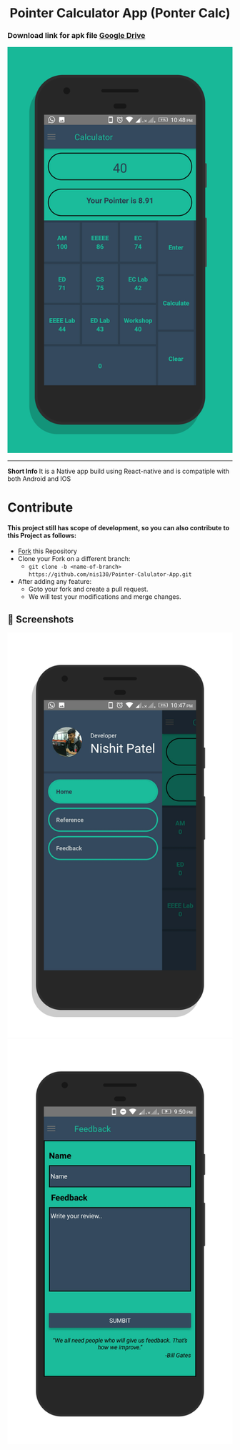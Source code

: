 #  <center>Pointer Calculator App (Ponter Calc) </center>
### Download link for apk file [Google Drive](https://drive.google.com/file/d/1anQ3n9NypuyROBh_hNdxqN7BGn0trrGm/view?usp=sharing)

![](./screenshots/main.png)
<hr/>
<b>Short Info </b>
It is a Native app build using React-native and is compatiple with both Android and IOS 

# Contribute
#### This project still has scope of development, so you can also contribute to this Project as follows:
* [Fork](https://github.com/nis130/Pointer-Calulator-App) this Repository
* Clone your Fork on a different branch:
	* `git clone -b <name-of-branch> https://github.com/nis130/Pointer-Calulator-App.git`
* After adding any feature:
	* Goto your fork and create a pull request.
	* We will test your modifications and merge changes.
	
## 🧐 Screenshots

![](./screenshots/drawer.png)
![]( ./screenshots/screener_1580833351758.png)


